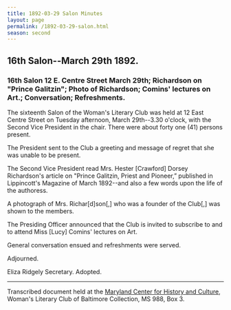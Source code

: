 ```yaml
---
title: 1892-03-29 Salon Minutes
layout: page
permalink: /1892-03-29-salon.html
season: second
---
```


<style>
    #maincontent{
        font-size:1.4em;
    }
</style>
## 16th Salon--March 29th 1892.

### 16th Salon 12 E. Centre Street March 29th; Richardson on "Prince Galitzin"; Photo of Richardson; Comins' lectures on Art.; Conversation; Refreshments.

The sixteenth Salon of the Woman's Literary Club was held at 12 East Centre Street on Tuesday afternoon, March 29th--3.30 o'clock, with the Second Vice President in the chair. There were about forty one (41) persons present.

The President sent to the Club a greeting and message of regret that she was unable to be present.

The Second Vice President read Mrs. Hester [Crawford] Dorsey Richardson's  article on "Prince Galitzin, Priest and Pioneer,” published in Lippincott's Magazine of March 1892--and also a few words upon the life of the authoress.

A photograph of Mrs. Richar[d]son[,] who was a founder of the Club[,] was shown to the members.

The Presiding Officer announced that the Club is invited to subscribe to and to attend Miss [Lucy] Comins' lectures on Art.

General conversation ensued and refreshments were served.

Adjourned.

Eliza Ridgely
Secretary.
Adopted.

<hr>

Transcribed document held at the [Maryland Center for History and Culture](http://mdhs.org/), Woman's Literary Club of Baltimore Collection, MS 988, Box 3. 